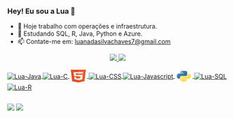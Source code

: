 ### Hey! Eu sou a Lua 👋

- 🔭 Hoje trabalho com operações e infraestrutura.
- 🌱 Estudando SQL, R, Java, Python e Azure.
- 📫 Contate-me em: luanadasilvachaves7@gmail.com

<div align="center">
  <a href="https://github.com/luawah">
  <img height="180em" src="https://github-readme-stats.vercel.app/api?username=luawah&show_icons=true&theme=dark&include_all_commits=true&count_private=true"/>
  <img height="180em" src="https://github-readme-stats.vercel.app/api/top-langs/?username=luawah&layout=compact&langs_count=7&theme=dark"/>
</div>
  
 <div style="display: inline_block"><br>
   <img align="center" alt="Lua-Java" height="30" width="40" src="https://cdn.jsdelivr.net/gh/devicons/devicon/icons/java/java-original-wordmark.svg">
   <img align="center" alt="Lua-C" height="30" width="40" src="https://cdn.jsdelivr.net/gh/devicons/devicon/icons/cplusplus/cplusplus-original.svg">
    <img align="center" alt="Lua-HTML" height="30" width="40" src="https://raw.githubusercontent.com/devicons/devicon/master/icons/html5/html5-original.svg">
   <img align="center" alt="Lua-CSS" height="30" width="40" src="https://cdn.jsdelivr.net/gh/devicons/devicon/icons/css3/css3-original-wordmark.svg">
   <img align="center" alt="Lua-Javascript" height="30" width="40" src="https://cdn.jsdelivr.net/gh/devicons/devicon/icons/javascript/javascript-plain.svg">
   <img align="center" alt="Lua-Python" height="30" width="40" src="https://raw.githubusercontent.com/devicons/devicon/master/icons/python/python-original.svg">
   <img align="center" alt="Lua-SQL" height="30" width="40" src="https://cdn.jsdelivr.net/gh/devicons/devicon/icons/mysql/mysql-original.svg">
   <img align="center" alt="Lua-R" height="30" width="40" src="https://cdn.jsdelivr.net/gh/devicons/devicon/icons/r/r-plain.svg">
   
##
  <div>
 <a href="https://www.linkedin.com/in/luana-chaves-7b390621a/" target="_blank"><img src="https://img.shields.io/badge/-LinkedIn-%230077B5?style=for-the-badge&logo=linkedin&logoColor=white" target="_blank"></a> 
  <a href = "mailto:luanadasilvachaves7@gmail.com"><img src="https://img.shields.io/badge/-Gmail-%23333?style=for-the-badge&logo=gmail&logoColor=white" target="_blank"></a>
  </div>


